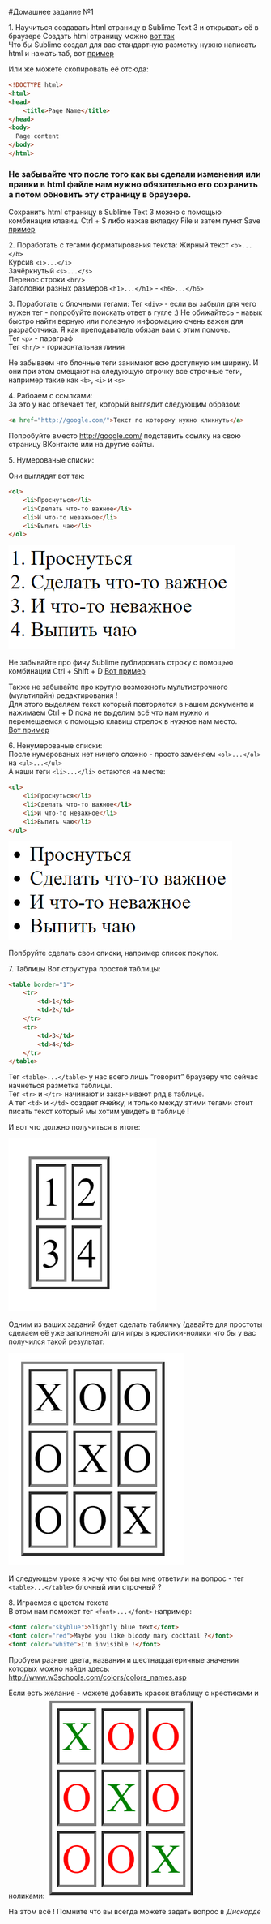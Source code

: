#Домашнее задание №1


1\. Научиться создавать html страницу в Sublime Text 3 и открывать её в браузере
Создать html страницу можно [вот так](http://i.imgur.com/txD40RZ.gifv)  	
Что бы Sublime создал для вас стандартную разметку нужно написать html и нажать таб, вот [пример](http://i.imgur.com/iQHhKrr.gifv)

Или же можете скопировать её отсюда:

```html
<!DOCTYPE html>
<html>
<head>
	<title>Page Name</title>
</head>
<body>
  Page content
</body>
</html>
```


### Не забывайте что после того как вы сделали изменения или правки в html файле нам нужно обязательно его сохранить а потом обновить эту страницу в браузере.

Сохранить html страницу в Sublime Text 3 можно с помощью комбинации клавиш Ctrl + S либо нажав вкладку File и затем пункт Save [пример](http://i.imgur.com/rv57dhM.gifv)
 
2\. Поработать с тегами форматирования текста:
Жирный текст `<b>...</b>`  
Курсив `<i>...</i>`  
Зачёркнутый `<s>...</s>`  
Перенос строки `<br/>`  
Заголовки разных размеров `<h1>...</h1>` - `<h6>...</h6>`  


3\. Поработать с блочными тегами:
Тег `<div>` - если вы забыли для чего нужен тег - попробуйте поискать ответ в гугле :)
Не обижайтесь - навык быстро найти верную или полезную информацию очень важен для разработчика. Я как преподаватель обязан вам с этим помочь.  
Тег `<p>` - параграф  
Тег `<hr/>` - горизонтальная линия  

Не забываем что блочные теги занимают всю доступную им ширину. И они при этом смещают на следующую строчку все строчные теги, например такие как `<b>`, `<i>` и `<s>`  
	
4\. Рабоаем с ссылками:  
За это у нас отвечает тег, который выглядит следующим образом:

```html
<a href="http://google.com/">Текст по которому нужно кликнуть</a>
```

Попробуйте вместо http://google.com/ подставить ссылку на свою страницу ВКонтакте или на другие сайты.


5\. Нумерованые списки:

Они выглядят вот так:


```html
<ol>
	<li>Проснуться</li>
	<li>Сделать что-то важное</li>
	<li>И что-то неважное</li>
	<li>Выпить чаю</li>
</ol>
```

![](./image01.png)

Не забывайте про фичу Sublime дублировать строку с помощью комбинации Ctrl + Shift + D
[Вот пример](http://i.imgur.com/ZRxzuBP.gifv)

Также не забывайте про крутую возможноть мультистрочного (мультилайн) редактирования !  
Для этого выделяем текст который повторяется в нашем документе и нажимаем Ctrl + D пока не выделим всё что нам нужно и перемещаемся с помощью клавиш стрелок в нужное нам место.  
[Вот пример](http://i.imgur.com/V7lwPuj.gifv)



6\. Ненумерованые списки:  
После нумерованых нет ничего сложно - просто заменяем `<ol>...</ol>` на `<ul>...</ul>`  
А наши теги `<li>...</li>` остаются на месте:  

```html
<ul>
	<li>Проснуться</li>
	<li>Сделать что-то важное</li>
	<li>И что-то неважное</li>
	<li>Выпить чаю</li>
</ul>
```

![](./image03.png)

Попбруйте сделать свои списки, например список покупок.


7\. Таблицы
Вот структура простой таблицы:

```html
<table border="1">
	<tr>
		<td>1</td>
		<td>2</td>
	</tr>
	<tr>
		<td>3</td>
		<td>4</td>
	</tr>
</table>
```

Тег `<table>...</table>` у нас всего лишь “говорит” браузеру что сейчас начнеться разметка таблицы.  
Тег `<tr>` и `</tr>` начинают и заканчивают ряд в таблице.  
А тег `<td>` и `</td>` создает ячейку, и только между этими тегами стоит писать текст который мы хотим увидеть в таблице !

И вот что должно получиться в итоге:

![](./image00.png)

Одним из ваших заданий будет сделать табличку (давайте для простоты сделаем её уже заполненой) для игры в крестики-нолики что бы у вас получился такой результат:

![](./image02.png)


И следующем уроке я хочу что бы вы мне ответили на вопрос - тег `<table>...</table>` блочный или строчный ?

8\. Играемся с цветом текста  
В этом нам поможет тег `<font>...</font>` например:

```html
<font color="skyblue">Slightly blue text</font>
<font color="red">Maybe you like bloody mary cocktail ?</font>
<font color="white">I'm invisible !</font>
```

Пробуем разные цвета, названия и шестнадцатеричные значения которых можно найди здесь: http://www.w3schools.com/colors/colors_names.asp  

Если есть желание - можете добавить красок втаблицу с крестиками и ноликами:
![](./image04.png)



На этом всё !
Помните что вы всегда можете задать вопрос в *Дискорде*